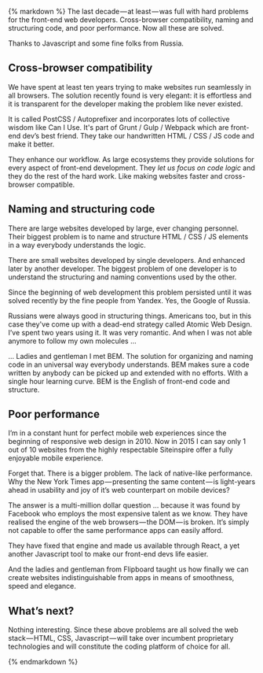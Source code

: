 {% markdown %}
The last decade — at least — was full with hard problems for the front-end web developers. Cross-browser compatibility, naming and structuring code, and poor performance. Now all these are solved.

Thanks to Javascript and some fine folks from Russia.

## Cross-browser compatibility

We have spent at least ten years trying to make websites run seamlessly in all browsers.
The solution recently found is very elegant: it is effortless and it is transparent for the developer making the problem like never existed.

It is called PostCSS / Autoprefixer and incorporates lots of collective wisdom like Can I Use.
It's part of Grunt / Gulp / Webpack which are front-end dev’s best friend. They take our handwritten HTML / CSS / JS code and make it better.

They enhance our workflow. As large ecosystems they provide solutions for every aspect of front-end development. They *let us focus on code logic* and they do the rest of the hard work. Like making websites faster and cross-browser compatible.

## Naming and structuring code

There are large websites developed by large, ever changing personnel. Their biggest problem is to name and structure HTML / CSS / JS elements in a way everybody understands the logic.

There are small websites developed by single developers. And enhanced later by another developer. The biggest problem of one developer is to understand the structuring and naming conventions used by the other.

Since the beginning of web development this problem persisted until it was solved recently by the fine people from Yandex. Yes, the Google of Russia.

Russians were always good in structuring things. Americans too, but in this case they've come up with a dead-end strategy called Atomic Web Design. I’ve spent two years using it. It was very romantic. And when I was not able anymore to follow my own molecules …

 ... Ladies and gentleman I met BEM. The solution for organizing and naming code in an universal way everybody understands.
 BEM makes sure a code written by anybody can be picked up and extended with no efforts. With a single hour learning curve.
 BEM is the English of front-end code and structure.

 ## Poor performance

 I’m in a constant hunt for perfect mobile web experiences since the beginning of responsive web design in 2010. Now in 2015 I can say only 1 out of 10 websites from the highly respectable Siteinspire offer a fully enjoyable mobile experience.

Forget that. There is a bigger problem. The lack of native-like performance. Why the New York Times app — presenting the same content — is light-years ahead in usability and joy of it’s web counterpart on mobile devices?

The answer is a multi-million dollar question … because it was found by Facebook who employs the most expensive talent as we know. They have realised the engine of the web browsers — the DOM — is broken. It’s simply not capable to offer the same performance apps can easily afford.

They have fixed that engine and made us available through React, a yet another Javascript tool to make our front-end devs life easier.

And the ladies and gentleman from Flipboard taught us how finally we can create websites indistinguishable from apps in means of smoothness, speed and elegance.

## What’s next?

Nothing interesting. Since these above problems are all solved the web stack — HTML, CSS, Javascript — will take over incumbent proprietary technologies and will constitute the coding platform of choice for all.

{% endmarkdown %}
